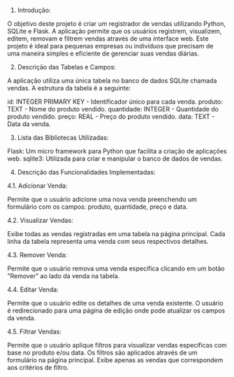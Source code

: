 1. Introdução:

O objetivo deste projeto é criar um registrador de vendas utilizando Python, SQLite e Flask. A aplicação permite que os usuários registrem, visualizem, editem, removam e filtrem vendas através de uma interface web. Este projeto é ideal para pequenas empresas ou indivíduos que precisam de uma maneira simples e eficiente de gerenciar suas vendas diárias.

2. Descrição das Tabelas e Campos:

A aplicação utiliza uma única tabela no banco de dados SQLite chamada vendas. A estrutura da tabela é a seguinte:

id: INTEGER PRIMARY KEY - Identificador único para cada venda.
produto: TEXT - Nome do produto vendido.
quantidade: INTEGER - Quantidade do produto vendido.
preço: REAL - Preço do produto vendido.
data: TEXT - Data da venda.

3. Lista das Bibliotecas Utilizadas:

Flask: Um micro framework para Python que facilita a criação de aplicações web.
sqlite3: Utilizada para criar e manipular o banco de dados de vendas.

4. Descrição das Funcionalidades Implementadas:

4.1. Adicionar Venda:

Permite que o usuário adicione uma nova venda preenchendo um formulário com os campos: produto, quantidade, preço e data.

4.2. Visualizar Vendas:

Exibe todas as vendas registradas em uma tabela na página principal.
Cada linha da tabela representa uma venda com seus respectivos detalhes.

4.3. Remover Venda:

Permite que o usuário remova uma venda específica clicando em um botão "Remover" ao lado da venda na tabela.

4.4. Editar Venda:

Permite que o usuário edite os detalhes de uma venda existente.
O usuário é redirecionado para uma página de edição onde pode atualizar os campos da venda.

4.5. Filtrar Vendas:

Permite que o usuário aplique filtros para visualizar vendas específicas com base no produto e/ou data.
Os filtros são aplicados através de um formulário na página principal.
Exibe apenas as vendas que correspondem aos critérios de filtro.
